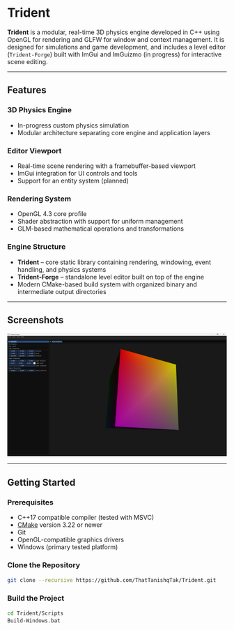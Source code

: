 # Trident

**Trident** is a modular, real-time 3D physics engine developed in C++ using OpenGL for rendering and GLFW for window and context management. It is designed for simulations and game development, and includes a level editor (`Trident-Forge`) built with ImGui and ImGuizmo (in progress) for interactive scene editing.

---

## Features

### 3D Physics Engine
- In-progress custom physics simulation
- Modular architecture separating core engine and application layers

### Editor Viewport
- Real-time scene rendering with a framebuffer-based viewport
- ImGui integration for UI controls and tools
- Support for an entity system (planned)

### Rendering System
- OpenGL 4.3 core profile
- Shader abstraction with support for uniform management
- GLM-based mathematical operations and transformations

### Engine Structure
- **Trident** – core static library containing rendering, windowing, event handling, and physics systems
- **Trident-Forge** – standalone level editor built on top of the engine
- Modern CMake-based build system with organized binary and intermediate output directories

---

## Screenshots

<p align="center">
  <img src="Resources/Screenshots/Demo.png" width="600" alt="Viewport Panel">
</p>

---

## Getting Started

### Prerequisites

- C++17 compatible compiler (tested with MSVC)
- [CMake](https://cmake.org/) version 3.22 or newer
- Git
- OpenGL-compatible graphics drivers
- Windows (primary tested platform)

### Clone the Repository

```bash
git clone --recursive https://github.com/ThatTanishqTak/Trident.git
```

### Build the Project

```bash
cd Trident/Scripts
Build-Windows.bat
